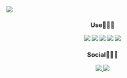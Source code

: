 <img src="https://capsule-render.vercel.app/api?type=waving&color=auto&height=300&section=header&text=Cho%20Minho&fontSize=90" />




<div style ="text-align: center;">
<h3>Use🧑🏻‍💻</h3>
<img src="https://img.shields.io/badge/HTML5-E34F26?style=flat&logo=HTML5&logoColor=white" />
<img src="https://img.shields.io/badge/CSS3-1572B6?style=flat&logo=CSS3&logoColor=white" />
<img src="https://img.shields.io/badge/JavaScript-F7DF1E?style=flat&logo=JavaScript&logoColor=white" />
<img src="https://img.shields.io/badge/React-61DAFB?style=flat&logo=React&logoColor=white" />
<img src="https://img.shields.io/badge/jQuery-0769AD?style=flat&logo=jQuery&logoColor=white" />
</div>

<div style ="text-align: center;">
<h3>Social🙋🏻‍♂️</h3>
<a href="https://www.instagram.com/miinnnhho/"><img src="https://img.shields.io/badge/instagram-E4405F?style=flat&logo=instagram&logoColor=white" />
<a href="https://miinnnhho.tistory.com/"><img src="https://img.shields.io/badge/Tistory-000000?style=flat&logo=Tistory&logoColor=white" />
</div>


